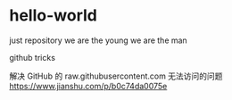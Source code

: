 # hello-world
just repository
we are the young 
we are the man

github tricks

解决 GitHub 的 raw.githubusercontent.com 无法访问的问题 https://www.jianshu.com/p/b0c74da0075e
